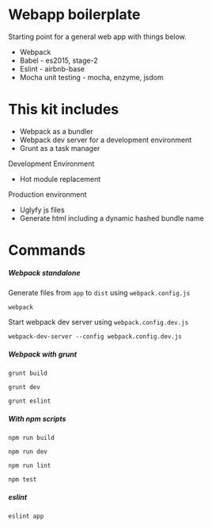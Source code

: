 # Webapp boilerplate 

Starting point for a general web app with things below.

* Webpack
* Babel  - es2015, stage-2
* Eslint - airbnb-base 
* Mocha unit testing - mocha, enzyme, jsdom

# This kit includes 

* Webpack as a bundler
* Webpack dev server for a development environment
* Grunt as a task manager

Development Environment 

* Hot module replacement

Production environment

* Uglyfy js files 
* Generate html including a dynamic hashed bundle name 

# Commands

##### Webpack standalone 

Generate files from `app` to `dist` using `webpack.config.js`
```
webpack 
```

Start webpack dev server using `webpack.config.dev.js`
```
webpack-dev-server --config webpack.config.dev.js
```

##### Webpack with grunt 

```
grunt build

grunt dev

grunt eslint
```

##### With npm scripts 

```
npm run build

npm run dev

npm run lint

npm test 
```

##### eslint 

```
eslint app
```
